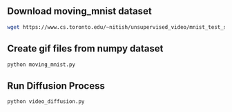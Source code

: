 ## Download moving_mnist dataset
```bash
wget https://www.cs.toronto.edu/~nitish/unsupervised_video/mnist_test_seq.npy
```

## Create gif files from numpy dataset

```bash
python moving_mnist.py
```

## Run Diffusion Process

```bash
python video_diffusion.py
```